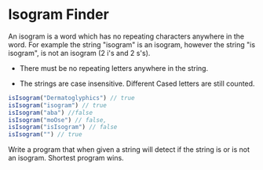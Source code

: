 # Isogram Finder

An isogram is a word which has no repeating characters anywhere in the word. For example the string "isogram" is an isogram, however the string "is isogram", is not an isogram (2 i's and 2 s's).

- There must be no repeating letters anywhere in the string.

- The strings are case insensitive. Different Cased letters are still counted.

```js
isIsogram("Dermatoglyphics") // true
isIsogram("isogram") // true
isIsogram("aba") //false
isIsogram("moOse") // false,
isIsogram("isIsogram") // false
isIsogram("") // true
```
Write a program that when given a string will detect if the string is or is not an isogram. Shortest program wins.
